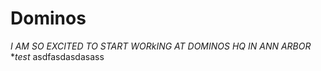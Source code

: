 Dominos
============

*I AM SO EXCITED TO START WORkING AT DOMINOS HQ IN ANN ARBOR*
**test*
asdfasdasdasass